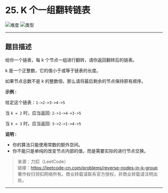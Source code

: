 # 25. K 个一组翻转链表

![难度](https://img.shields.io/badge/难度-困难-d9534f.svg?logo=leetcode&style=flat)  ![类型](https://img.shields.io/badge/类型-链表-violet.svg?style=flat)

---

## 题目描述

给你一个链表，每 k 个节点一组进行翻转，请你返回翻转后的链表。

k 是一个正整数，它的值小于或等于链表的长度。

如果节点总数不是 k 的整数倍，那么请将最后剩余的节点保持原有顺序。

**示例 :**

给定这个链表：`1->2->3->4->5`

当 `k = 2` 时，应当返回: `2->1->4->3->5`

当 `k = 3` 时，应当返回: `3->2->1->4->5`

**说明 :**

- 你的算法只能使用常数的额外空间。
- 你不能只是单纯的改变节点内部的值，而是需要实际的进行节点交换。

> 来源：力扣（LeetCode）  
> 链接：https://leetcode-cn.com/problems/reverse-nodes-in-k-group  
> 著作权归领扣网络所有。商业转载请联系官方授权，非商业转载请注明出处。  

---
